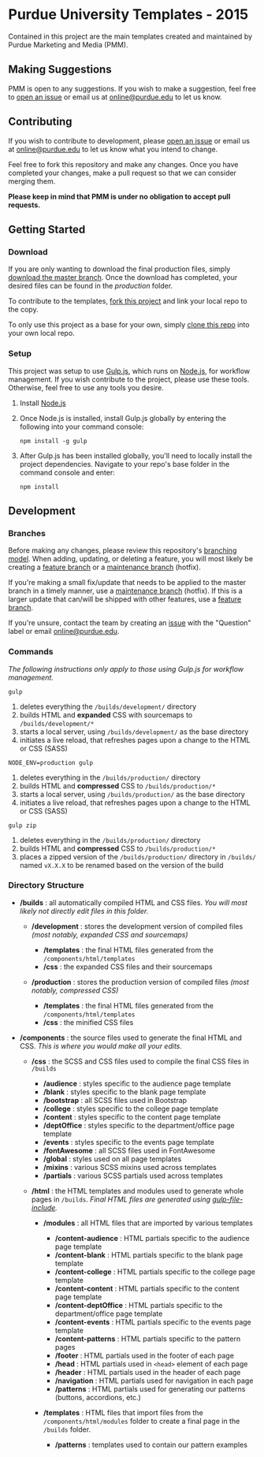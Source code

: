 # Purdue University Templates - 2015
Contained in this project are the main templates created and maintained by Purdue Marketing and Media (PMM).

## Making Suggestions
PMM is open to any suggestions. If you wish to make a suggestion, feel free to [open an issue](https://github.com/PurdueMarketingAndMedia/purdueTemplates-2015/issues/new) or email us at [online@purdue.edu](mailto:online@purdue.edu) to let us know.

## Contributing
If you wish to contribute to development, please [open an issue](https://github.com/PurdueMarketingAndMedia/purdueTemplates-2015/issues/new) or email us at [online@purdue.edu](mailto:online@purdue.edu) to let us know what you intend to change.

Feel free to fork this repository and make any changes. Once you have completed your changes, make a pull request so that we can consider merging them.

**Please keep in mind that PMM is under no obligation to accept pull requests.**

## Getting Started
### Download
If you are only wanting to download the final production files, simply [download the master branch](https://github.com/PurdueMarketingAndMedia/purdueTemplates-2015/archive/master.zip). Once the download has completed, your desired files can be found in the *production* folder.

To contribute to the templates, [fork this project](https://help.github.com/articles/fork-a-repo/) and link your local repo to the copy.

To only use this project as a base for your own, simply [clone this repo](https://help.github.com/articles/cloning-a-repository/) into your own local repo.

### Setup
This project was setup to use [Gulp.js](http://gulpjs.com/), which runs on [Node.js](https://nodejs.org/en/), for workflow management. If you wish contribute to the project, please use these tools. Otherwise, feel free to use any tools you desire.

1. Install [Node.js](https://nodejs.org/en/download/)
2. Once Node.js is installed, install Gulp.js globally by entering the following into your command console:

   ```
   npm install -g gulp
   ```

3. After Gulp.js has been installed globally, you'll need to locally install the project dependencies. Navigate to your repo's base folder in the command console and enter:

   ```
   npm install
   ```

## Development

### Branches

Before making any changes, please review this repository's [branching model](https://github.com/PurdueMarketingAndMedia/purdueTemplates-2015/wiki/Branching-Model). When adding, updating, or deleting a feature, you will most likely be creating a [feature branch](https://github.com/PurdueMarketingAndMedia/purdueTemplates-2015/wiki/Feature-Branches) or a [maintenance branch](https://github.com/PurdueMarketingAndMedia/purdueTemplates-2015/wiki/Maintenance-Branches) (hotfix).

If you're making a small fix/update that needs to be applied to the master branch in a timely manner, use a [maintenance branch](https://github.com/PurdueMarketingAndMedia/purdueTemplates-2015/wiki/Maintenance-Branches) (hotfix). If this is a larger update that can/will be shipped with other features, use a [feature branch](https://github.com/PurdueMarketingAndMedia/purdueTemplates-2015/wiki/Feature-Branches).

If you're unsure, contact the team by creating an [issue](https://github.com/PurdueMarketingAndMedia/purdueTemplates-2015/issues) with the "Question" label or email [online@purdue.edu](mailto:online@purdue.edu).

### Commands

*The following instructions only apply to those using Gulp.js for workflow management.*

```
gulp
```
1. deletes everything the `/builds/development/` directory
2. builds HTML and **expanded** CSS with sourcemaps to `/builds/development/*`
3. starts a local server, using `/builds/development/` as the base directory
4. initiates a live reload, that refreshes pages upon a change to the HTML or CSS (SASS)

```
NODE_ENV=production gulp
```
1. deletes everything in the `/builds/production/` directory
2. builds HTML and **compressed** CSS to `/builds/production/*`
3. starts a local server, using `/builds/production/` as the base directory
4. initiates a live reload, that refreshes pages upon a change to the HTML or CSS (SASS)

```
gulp zip
```
1. deletes everything in the `/builds/production/` directory
2. builds HTML and **compressed** CSS to `/builds/production/*`
3. places a zipped version of the `/builds/production/` directory in `/builds/` named `vX.X.X` to be renamed based on the version of the build

### Directory Structure

- **/builds** : all automatically compiled HTML and CSS files. _You will most likely not directly edit files in this folder._

	- **/development** : stores the development version of compiled files _(most notably, expanded CSS and sourcemaps)_
		
		- **/templates** : the final HTML files generated from the `/components/html/templates`
		- **/css** : the expanded CSS files and their sourcemaps

	- **/production** : stores the production version of compiled files _(most notably, compressed CSS)_

		- **/templates** : the final HTML files generated from the `/components/html/templates`
		- **/css** : the minified CSS files

-  **/components** : the source files used to generate the final HTML and CSS. _This is where you would make all your edits._

	- **/css** : the SCSS and CSS files used to compile the final CSS files in `/builds`

		- **/audience** : styles specific to the audience page template
		- **/blank** : styles specific to the blank page template
		- **/bootstrap** : all SCSS files used in Bootstrap
		- **/college** : styles specific to the college page template
		- **/content** : styles specific to the content page template
		- **/deptOffice** : styles specific to the department/office page template
		- **/events** : styles specific to the events page template
		- **/fontAwesome** : all SCSS files used in FontAwesome
		- **/global** : styles used on all page templates
		- **/mixins** : various SCSS mixins used across templates
		- **/partials** : various SCSS partials used across templates

	- **/html** : the HTML templates and modules used to generate whole pages in `/builds`. _Final HTML files are generated using [gulp-file-include](https://www.npmjs.com/package/gulp-file-include)._

		- **/modules** : all HTML files that are imported by various templates

			- **/content-audience** : HTML partials specific to the audience page template
			- **/content-blank** : HTML partials specific to the blank page template
			- **/content-college** : HTML partials specific to the college page template
			- **/content-content** : HTML partials specific to the content page template
			- **/content-deptOffice** : HTML partials specific to the department/office page template
			- **/content-events** : HTML partials specific to the events page template
			- **/content-patterns** : HTML partials specific to the pattern pages
			- **/footer** : HTML partials used in the footer of each page
			- **/head** : HTML partials used in `<head>` element of each page
			- **/header** : HTML partials used in the header of each page
			- **/navigation** : HTML partials used for navigation in each page
			- **/patterns** : HTML partials used for generating our patterns (buttons, accordions, etc.)

		- **/templates** : HTML files that import files from the `/components/html/modules` folder to create a final page in the `/builds` folder.

			- **/patterns** : templates used to contain our pattern examples
